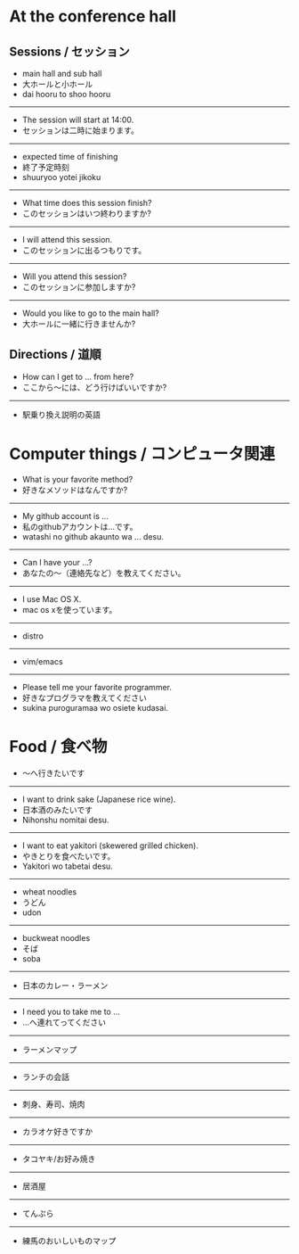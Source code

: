 # At the conference hall

## Sessions / セッション

+ main hall and sub hall
+ 大ホールと小ホール
+ dai hooru to shoo hooru

***

+ The session will start at 14:00.
+ セッションは二時に始まります。

***

+ expected time of finishing
+ 終了予定時刻
+ shuuryoo yotei jikoku

***

+ What time does this session finish?
+ このセッションはいつ終わりますか?

***

+ I will attend this session.
+ このセッションに出るつもりです。

***

+ Will you attend this session?
+ このセッションに参加しますか?

***

+ Would you like to go to the main hall?
+ 大ホールに一緒に行きませんか?


## Directions / 道順

+ How can I get to ... from here?
+ ここから〜には、どう行けばいいですか?

***

+ 駅乗り換え説明の英語


# Computer things / コンピュータ関連

+ What is your favorite method?
+ 好きなメソッドはなんですか?

***

+ My github account is ... 
+ 私のgithubアカウントは...です。
+ watashi no github akaunto wa ... desu.

***

+ Can I have your ...?
+ あなたの〜（連絡先など）を教えてください。

***

+ I use Mac OS X.
+ mac os xを使っています。

***

+ distro

***

+ vim/emacs

***

+ Please tell me your favorite programmer.
+ 好きなプログラマを教えてください
+ sukina puroguramaa wo osiete kudasai.


# Food / 食べ物

+ 〜へ行きたいです

***

+ I want to drink sake (Japanese rice wine).
+ 日本酒のみたいです
+ Nihonshu nomitai desu.

***

+ I want to eat yakitori (skewered grilled chicken).
+ やきとりを食べたいです。
+ Yakitori wo tabetai desu.

***

+ wheat noodles
+ うどん
+ udon

***

+ buckweat noodles
+ そば
+ soba

***

+ 日本のカレー・ラーメン

***

+ I need you to take me to ...
+ ...へ連れてってください

***

+ ラーメンマップ

***

+ ランチの会話

***

+ 刺身、寿司、焼肉

***

+ カラオケ好きですか

***

+ タコヤキ/お好み焼き

***

+ 居酒屋

***

+ てんぷら

***

+ 練馬のおいしいものマップ

